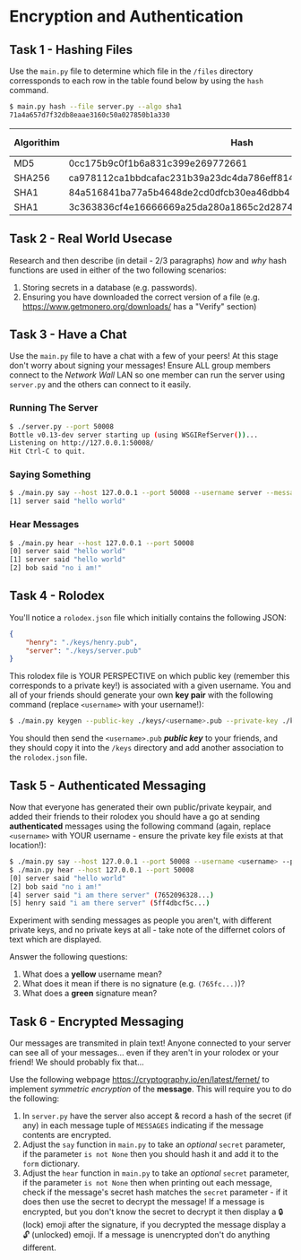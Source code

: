 # Encryption and Authentication

## Task 1 - Hashing Files

Use the `main.py` file to determine which file in the `/files` directory corressponds to each row in the table found below by using the `hash` command.

```sh
$ main.py hash --file server.py --algo sha1
71a4a657d7f32db8eaae3160c50a027850b1a330
```


|Algorithim|Hash|File (TODO)|
|---|---|---------|
|MD5|0cc175b9c0f1b6a831c399e269772661||
|SHA256|ca978112ca1bbdcafac231b39a23dc4da786eff8147c4e72b9807785afee48bb||
|SHA1|84a516841ba77a5b4648de2cd0dfcb30ea46dbb4||
|SHA1|3c363836cf4e16666669a25da280a1865c2d2874||

## Task 2 - Real World Usecase

Research and then describe (in detail - 2/3 paragraphs) *how* and *why* hash functions are used in either of the two following scenarios:
1. Storing secrets in a database (e.g. passwords).
2. Ensuring you have downloaded the correct version of a file (e.g. https://www.getmonero.org/downloads/ has a "Verify" section)

## Task 3 - Have a Chat

Use the `main.py` file to have a chat with a few of your peers! At this stage don't worry about signing your messages! Ensure ALL group members connect to the _Network Wall_ LAN so one member can run the server using `server.py` and the others can connect to it easily.

### Running The Server

```sh
$ ./server.py --port 50008
Bottle v0.13-dev server starting up (using WSGIRefServer())...
Listening on http://127.0.0.1:50008/
Hit Ctrl-C to quit.
```
### Saying Something

```sh
$ ./main.py say --host 127.0.0.1 --port 50008 --username server --message "hello world"             
[1] server said "hello world" 
```

### Hear Messages

```sh
$ ./main.py hear --host 127.0.0.1 --port 50008
[0] server said "hello world" 
[1] server said "hello world" 
[2] bob said "no i am!"
```

## Task 4 - Rolodex

You'll notice a `rolodex.json` file which initially contains the following JSON:

```json
{
    "henry": "./keys/henry.pub",
    "server": "./keys/server.pub"
}
```

This rolodex file is YOUR PERSPECTIVE on which public key (remember this corresponds to a private key!) is associated with a given username. You and all of your friends should generate your own **key pair** with the following command (replace `<username>` with your username!):

```sh
$ ./main.py keygen --public-key ./keys/<username>.pub --private-key ./keys/<username>
```

You should then send the `<username>.pub` ***public key*** to your friends, and they should copy it into the `/keys` directory and add another association to the `rolodex.json` file.

## Task 5 - Authenticated Messaging

Now that everyone has generated their own public/private keypair, and added their friends to their rolodex you should have a go at sending **authenticated** messages using the following command (again, replace `<username>` with YOUR username - ensure the private key file exists at that location!):

```sh
$ ./main.py say --host 127.0.0.1 --port 50008 --username <username> --private-key ./keys/<username> --message "..."
$ ./main.py hear --host 127.0.0.1 --port 50008
[0] server said "hello world"
[2] bob said "no i am!"
[4] server said "i am there server" (7652096328...)
[5] henry said "i am there server" (5ff4dbcf5c...)
```

Experiment with sending messages as people you aren't, with different private keys, and no private keys at all - take note of the differnet colors of text which are displayed.

Answer the following questions:

1. What does a **yellow** username mean?
2. What does it mean if there is no signature (e.g. `(765fc...)`)?
3. What does a **green** signature mean?

## Task 6 - Encrypted Messaging

Our messages are transmited in plain text! Anyone connected to your server can see all of your messages... even if they aren't in your rolodex or your friend! We should probably fix that...

Use the following webpage https://cryptography.io/en/latest/fernet/ to implement *symmetric encryption* of the **message**. This will require you to do the following:

1. In `server.py` have the server also accept & record a hash of the secret (if any) in each message tuple of `MESSAGES` indicating if the message contents are encrypted.
2. Adjust the `say` function in `main.py` to take an *optional* `secret` parameter, if the parameter `is not None` then you should hash it and add it to the `form` dictionary.
3. Adjust the `hear` function in `main.py` to take an *optional* `secret` parameter, if the parameter `is not None` then when printing out each message, check if the message's secret hash matches the `secret` parameter - if it does then use the secret to decrypt the message! If a message is encrypted, but you don't know the secret to decrypt it then display a 🔒 (lock) emoji after the signature, if you decrypted the message display a 🔓 (unlocked) emoji. If a message is unencrypted don't do anything different.
